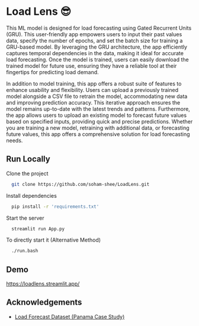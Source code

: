 # Load Lens 😎

This ML model is designed for load forecasting using Gated Recurrent Units (GRU). This user-friendly
app empowers users to input their past values data, specify the number of epochs, and set the 
batch size for training a GRU-based model. 
By leveraging the GRU architecture, the app efficiently captures temporal dependencies in the 
data, making it ideal for accurate load forecasting. Once the model is trained, users can easily 
download the trained model for future use, ensuring they have a reliable tool at their fingertips
for predicting load demand.

In addition to model training, this app offers a robust suite of features to enhance usability 
and flexibility. Users can upload a previously trained model alongside a CSV file to retrain 
the model, accommodating new data and improving prediction accuracy. This iterative approach 
ensures the model remains up-to-date with the latest trends and patterns. Furthermore, the app 
allows users to upload an existing model to forecast future values based on specified inputs, 
providing quick and precise predictions. Whether you are training a new model, retraining with 
additional data, or forecasting future values, this app offers a comprehensive solution for load 
forecasting needs.
## Run Locally

Clone the project

```bash
  git clone https://github.com/soham-shee/LoadLens.git
```

Install dependencies

```bash
  pip install -r 'requirements.txt'
```

Start the server

```bash
  streamlit run App.py
```

To directly start it (Alternative Method)
```bash
  ./run.bash
```

## Demo

https://loadlens.streamlit.app/

## Acknowledgements

 - [Load Forecast Dataset (Panama Case Study)](https://www.kaggle.com/datasets/saurabhshahane/electricity-load-forecasting)
